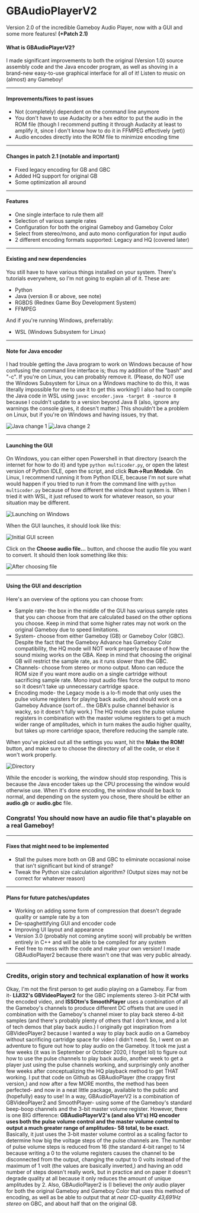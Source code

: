 # GBAudioPlayerV2
Version 2\.0 of the incredible Gameboy Audio Player, now with a GUI and some more features\! **\(\+Patch 2\.1\)**

#### What is GBAudioPlayerV2?
I made significant improvements to both the original (Version 1\.0) source assembly code and the Java encoder program, as well as shoving in a brand\-new easy\-to\-use graphical interface for all of it\! Listen to music on \(almost\) any Gameboy\!

---

#### Improvements/fixes to past issues
- Not \(completely\) dependent on the command line anymore
- You don't have to use Audacity or a hex editor to put the audio in the ROM file \(though I recommend putting it through Audacity at least to amplify it, since I don't know how to do it in FFMPEG effectively \(yet\)\)
- Audio encodes directly into the ROM file to minimize encoding time

---

#### Changes in patch 2\.1 \(notable and important\)
- Fixed legacy encoding for GB and GBC
- Added HQ support for original GB
- Some optimization all around

---

#### Features
- One single interface to rule them all\!
- Selection of various sample rates
- Configuration for both the original Gameboy and Gameboy Color
- Select from stereo/mono, and auto mono configuration for input audio
- 2 different encoding formats supported: Legacy and HQ \(covered later\)

---

#### Existing and new dependencies
You still have to have various things installed on your system\. There's tutorials everywhere, so I'm not going to explain all of it\. These are:
- Python
- Java \(version 8 or above, see note\)
- RGBDS \(Rednex Game Boy Development System\)
- FFMPEG

And if you're running Windows, preferrably:
- WSL \(Windows Subsystem for Linux\)

---

#### Note for Java encoder
I had trouble getting the Java program to work on Windows because of how confusing the command line interface is; thus my addition of the "bash" and "\-c"\. If you're on Linux, you can probably remove it. \(Please, do NOT use the Windows Subsystem for Linux on a Windows machine to do this, it was literally impossible for me to use it to get this working\!\) I also had to compile the Java code in WSL using `javac encoder.java -target 8 -source 8` because I couldn't update to a version beyond Java 8 \(also, ignore any warnings the console gives, it doesn't matter\.\) This shouldn't be a problem on Linux, but if you're on Windows and having issues, try that\.

![Java change 1](/images/Screenshot%20(97).png)
![Java change 2](/images/Screenshot%20(98).png)

---

#### Launching the GUI
On Windows, you can either open Powershell in that directory \(search the internet for how to do it\) and type `python multicoder.py`, or open the latest version of Python IDLE, open the script, and click **Run\->Run Module**\. On Linux, I recommend running it from Python IDLE, because I'm not sure what would happen if you tried to run it from the command line with `python multicoder.py` because of how different the window host system is\. When I tried it with WSL, it just refused to work for whatever reason, so your situation may be different\.

![Launching on Windows](/images/Screenshot%20(99).png)

When the GUI launches, it should look like this:

![Initial GUI screen](/images/Screenshot%20(100).png)

Click on the **Choose audio file\.\.\.** button, and choose the audio file you want to convert\. It should then look something like this:

![After choosing file](/images/Screenshot%20(101).png)

---

#### Using the GUI and description
Here's an overview of the options you can choose from:
- Sample rate\- the box in the middle of the GUI has various sample rates that you can choose from that are calculated based on the other options you choose\. Keep in mind that some higher rates may not work on the original Gameboy due to speed limitations\.
- System\- choose from either Gameboy \(GB\) or Gameboy Color \(GBC\)\. Despite the fact that the Gameboy Advance has Gameboy Color compatibility, the HQ mode will NOT work properly because of how the sound mixing works on the GBA\. Keep in mind that choosing the original GB will restrict the sample rate, as it runs slower than the GBC\.
- Channels\- choose from stereo or mono output\. Mono can reduce the ROM size if you want more audio on a single cartridge without sacrificing sample rate\. Mono input audio files force the output to mono so it doesn't take up unnecessary cartridge space\.
- Encoding mode\- the Legacy mode is a lo\-fi mode that only uses the pulse volume registers for playing back audio, and should work on a Gameboy Advance \(sort of\.\.\. the GBA's pulse channel behavior is wacky, so it doesn't fully work\.\) The HQ mode uses the pulse volume registers in combination with the master volume registers to get a much wider range of amplitudes, which in turn makes the audio higher quality, but takes up more cartridge space, therefore reducing the sample rate\.

When you've picked out all the settings you want, hit the **Make the ROM\!** button, and make sure to choose the directory of all the code, or else it won't work properly\.

![Directory](/images/Screenshot%20(102).png)

While the encoder is working, the window should stop responding\. This is because the Java encoder takes up the CPU processing the window would otherwise use\. When it's done encoding, the window should be back to normal, and depending on the system you chose, there should be either an **audio\.gb** or **audio\.gbc** file\.

### Congrats\! You should now have an audio file that's playable on a real Gameboy\!

---

#### Fixes that might need to be implemented
- Stall the pulses more both on GB and GBC to eliminate occasional noise that isn't significant but kind of strange?
- Tweak the Python size calculation algorithm? \(Output sizes may not be correct for whatever reason\)

---

#### Plans for future patches/updates
- Working on adding some form of compression that doesn't degrade quality or sample rate by a ton
- De\-spaghettifying GUI and encoder code
- Improving UI layout and appearance
- Version 3\.0 \(probably not coming anytime soon\) will probably be written entirely in C++ and will be able to be compiled for any system
- Feel free to mess with the code and make your own version\! I made GBAudioPlayer2 because there wasn't one that was very public already\.

---

### Credits, origin story and technical explanation of how it works
Okay, I'm not the first person to get audio playing on a Gameboy\. Far from it\- **LIJI32's GBVideoPlayer2** for the GBC implements stereo 3-bit PCM with the encoded video, and **ISSOtm's SmoothPlayer** uses a combination of all the Gameboy's channels to produce different DC offsets that are used in combination with the Gameboy's channel mixer to play back stereo 4-bit samples \(and there's probably plenty of others that I don't know, and a lot of tech demos that play back audio\.\) 
I originally got inspiration from GBVideoPlayer2 because I wanted a way to play back audio on a Gameboy without sacrificing cartridge space for video I didn't need\. So, I went on an adventure to figure out how to play audio on the Gameboy\. It took me just a few weeks \(it was in September or October 2020, I forget lol\) to figure out how to use the pulse channels to play back audio, another week to get a player just using the pulse channels working, and surprisingly only another few weeks after conceptualizing the HQ playback method to get THAT working\. I put that code on Github as GBAudioPlayer \(the crappy first version,\) and now after a few MORE months, the method has been perfected\- and now in a neat little package, available to the public and \(hopefully\) easy to use\!
In a way, GBAudioPlayerV2 is a combination of GBVideoPlayer2 and SmoothPlayer\- using some of the Gameboy's standard beep\-boop channels and the 3\-bit master volume register\. However, there is one BIG difference: 
**GBAudioPlayerV2's \(and also V1's\) HQ encoder uses both the pulse volume control and the master volume control to output a much greater range of amplitudes\- 58 total, to be exact\.** 
Basically, it just uses the 3\-bit master volume control as a scaling factor to determine how big the voltage steps of the pulse channels are\. The number of pulse volume steps is reduced from 16 \(the standard 4\-bit range\) to 14 because writing a 0 to the volume registers causes the channel to be disconnected from the output, changing the output to 0 volts instead of the maximum of 1 volt \(the values are basically inverted,\) and having an odd number of steps doesn't really work, but in practice and on paper it doesn't degrade quality at all because it only reduces the amount of unique amplitudes by 2\.
Also, GBAudioPlayer2 is \(I believe\) the *only* audio player for both the original Gameboy and Gameboy Color that uses this method of encoding, as well as be able to output that at *near CD\-quality 43,691Hz stereo* on GBC, and about half that on the original GB\.
